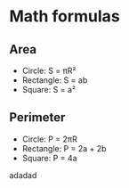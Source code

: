 # Math formulas
## Area
- Circle: S = πR²
- Rectangle: S = ab
- Square: S = a²


## Perimeter
- Circle: P = 2πR
- Rectangle: P = 2a + 2b
- Square: P = 4a

adadad